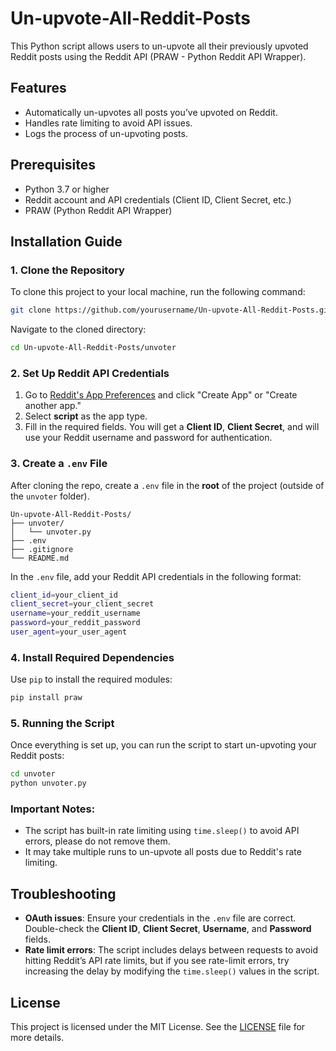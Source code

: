 # Un-upvote-All-Reddit-Posts

This Python script allows users to un-upvote all their previously upvoted Reddit posts using the Reddit API (PRAW - Python Reddit API Wrapper). 

## Features
- Automatically un-upvotes all posts you’ve upvoted on Reddit.
- Handles rate limiting to avoid API issues.
- Logs the process of un-upvoting posts.

## Prerequisites
- Python 3.7 or higher
- Reddit account and API credentials (Client ID, Client Secret, etc.)
- PRAW (Python Reddit API Wrapper)

## Installation Guide

### 1. Clone the Repository
To clone this project to your local machine, run the following command:

```bash
git clone https://github.com/yourusername/Un-upvote-All-Reddit-Posts.git
```

Navigate to the cloned directory:
```bash
cd Un-upvote-All-Reddit-Posts/unvoter
```

### 2. Set Up Reddit API Credentials

1. Go to [Reddit's App Preferences](https://www.reddit.com/prefs/apps) and click "Create App" or "Create another app."
2. Select **script** as the app type.
3. Fill in the required fields. You will get a **Client ID**, **Client Secret**, and will use your Reddit username and password for authentication.

### 3. Create a `.env` File

After cloning the repo, create a `.env` file in the **root** of the project (outside of the `unvoter` folder).

```
Un-upvote-All-Reddit-Posts/
├── unvoter/
│   └── unvoter.py
├── .env
├── .gitignore
└── README.md
```

In the `.env` file, add your Reddit API credentials in the following format:

```bash
client_id=your_client_id
client_secret=your_client_secret
username=your_reddit_username
password=your_reddit_password
user_agent=your_user_agent
```

### 4. Install Required Dependencies

Use `pip` to install the required modules:

```bash
pip install praw
```

### 5. Running the Script

Once everything is set up, you can run the script to start un-upvoting your Reddit posts:

```bash
cd unvoter
python unvoter.py
```

### Important Notes:
- The script has built-in rate limiting using `time.sleep()` to avoid API errors, please do not remove them.
- It may take multiple runs to un-upvote all posts due to Reddit's rate limiting.

## Troubleshooting

- **OAuth issues**: Ensure your credentials in the `.env` file are correct. Double-check the **Client ID**, **Client Secret**, **Username**, and **Password** fields.
- **Rate limit errors**: The script includes delays between requests to avoid hitting Reddit’s API rate limits, but if you see rate-limit errors, try increasing the delay by modifying the `time.sleep()` values in the script.

## License
This project is licensed under the MIT License. See the [LICENSE](LICENSE) file for more details.
